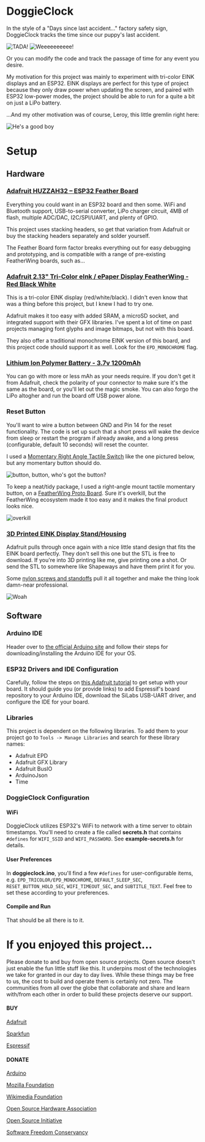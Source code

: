 # DoggieClock
In the style of a "Days since last accident..." factory safety sign, DoggieClock tracks the time since our puppy's last accident.

![TADA!](images/update.gif)
![Weeeeeeeeee!](images/rotate.gif)

Or you can modify the code and track the passage of time for any event you desire.

My motivation for this project was mainly to experiment with tri-color EINK displays and an ESP32.  EINK displays are perfect for this type of project because they only draw power when updating the screen, and paired with ESP32 low-power modes, the project should be able to run for a quite a bit on just a LiPo battery.

...And my other motivation was of course, Leroy, this little gremlin right here:

![He's a good boy](images/leroy.jpg)

# Setup

## Hardware

### [Adafruit HUZZAH32 – ESP32 Feather Board](https://www.adafruit.com/product/3405)
Everything you could want in an ESP32 board and then some.  WiFi and Bluetooth support, USB-to-serial converter, LiPo charger circuit, 4MB of flash, multiple ADC/DAC, I2C/SPI/UART, and plenty of GPIO.

This project uses stacking headers, so get that variation from Adafruit or buy the stacking headers separately and solder yourself.

The Feather Board form factor breaks everything out for easy debugging and prototyping, and is compatible with a range of pre-existing FeatherWing boards, such as...

### [Adafruit 2.13" Tri-Color eInk / ePaper Display FeatherWing - Red Black White](https://www.adafruit.com/product/4128)
This is a tri-color EINK display (red/white/black).  I didn't even know that was a thing before this project, but I knew I had to try one.

Adafruit makes it too easy with added SRAM, a microSD socket, and integrated support with their GFX libraries.  I've spent a lot of time on past projects managing font glyphs and image bitmaps, but not with this board.

They also offer a traditional monochrome EINK version of this board, and this project code should support it as well.  Look for the `EPD_MONOCHROME` flag.

### [Lithium Ion Polymer Battery - 3.7v 1200mAh](https://www.adafruit.com/product/258)
You can go with more or less mAh as your needs require.  If you don't get it from Adafruit, check the polarity of your connector to make sure it's the same as the board, or you'll let out the magic smoke.  You can also forgo the LiPo altogher and run the board off USB power alone.

### Reset Button
You'll want to wire a button between GND and Pin 14 for the reset functionality.  The code is set up such that a short press will wake the device from sleep or restart the program if already awake, and a long press (configurable, default 10 seconds) will reset the counter.

I used a [Momentary Right Angle Tactile Switch](https://www.amazon.com/uxcell-Momentary-Tactile-Button-Switch/dp/B008420Z9W/ref=sr_1_4?dchild=1&keywords=tactile+momentary+switch+right+angle&qid=1594523931&sr=8-4) like the one pictured below, but any momentary button should do.

![button, button, who's got the button?](images/button.jpg)

To keep a neat/tidy package, I used a right-angle mount tactile momentary button, on a [FeatherWing Proto Board](https://www.adafruit.com/product/2884).  Sure it's overkill, but the FeatherWing ecosystem made it too easy and it makes the final product looks nice.

![overkill](images/buttonboard.jpg)

### [3D Printed EINK Display Stand/Housing](https://learn.adafruit.com/eink-featherwing-display-stand?embeds=allow)
Adafruit pulls through once again with a nice little stand design that fits the EINK board perfectly.  They don't sell this one but the STL is free to download.  If you're into 3D printing like me, give printing one a shot.  Or send the STL to somewhere like Shapeways and have them print it for you.

Some [nylon screws and standoffs](https://www.adafruit.com/product/3299) pull it all together and make the thing look damn-near professional.

![Woah](images/3d_printing_stand-eink-feather.gif)

## Software

### Arduino IDE
Header over to [the official Arduino site](https://www.arduino.cc/en/Main/Software) and follow their steps for downloading/installing the Arduino IDE for your OS.

### ESP32 Drivers and IDE Configuration
Carefully, follow the steps on [this Adafruit tutorial](https://learn.adafruit.com/adafruit-huzzah32-esp32-feather/using-with-arduino-ide) to get setup with your board.  It should guide you (or provide links) to add Espressif's board repository to your Arduino IDE, download the SiLabs USB-UART driver, and configure the IDE for your board.

### Libraries
This project is dependent on the following libraries.  To add them to your project go to `Tools -> Manage Libraries` and search for these library names:

* Adafruit EPD
* Adafruit GFX Library
* Adafruit BusIO
* ArduinoJson
* Time

### DoggieClock Configuration

#### WiFi
DoggieClock utilizes ESP32's WiFi to network with a time server to obtain timestamps.  You'll need to create a file called **secrets.h** that contains `#defines` for `WIFI_SSID` and `WIFI_PASSWORD`.  See **example-secrets.h** for details.

#### User Preferences
In **doggieclock.ino**, you'll find a few `#defines` for user-configurable items, e.g. `EPD_TRICOLOR/EPD_MONOCHROME`, `DEFAULT_SLEEP_SEC`, `RESET_BUTTON_HOLD_SEC`, `WIFI_TIMEOUT_SEC`, and `SUBTITLE_TEXT`.  Feel free to set these according to your preferences.

#### Compile and Run
That should be all there is to it.

# If you enjoyed this project...
Please donate to and buy from open source projects.  Open source doesn't just enable the fun little stuff like this.  It underpins most of the technologies we take for granted in our day to day lives.  While these things may be free to us, the cost to build and operate them is certainly not zero.  The communities from all over the globe that collaborate and share and learn with/from each other in order to build these projects deserve our support.


#### BUY
[Adafruit](https://www.adafruit.com/)

[Sparkfun](https://www.sparkfun.com/)

[Espressif](https://www.espressif.com/)


#### DONATE
[Arduino](https://www.arduino.cc/en/Main/Donate)

[Mozilla Foundation](https://foundation.mozilla.org/en/)

[Wikimedia Foundation](https://wikimediafoundation.org/support/)

[Open Source Hardware Association](https://www.oshwa.org/)

[Open Source Initiative](https://opensource.org/)

[Software Freedom Conservancy](https://sfconservancy.org/)








